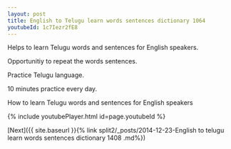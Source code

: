 ```yaml
---
layout: post
title: English to Telugu learn words sentences dictionary 1064 
youtubeId: 1c7Iezr2fE8
---
```

 
 
Helps to learn Telugu words and sentences for English speakers.

Opportunitiy to repeat the words sentences. 

Practice Telugu language. 
 
10 minutes practice every day. 
 
How to learn Telugu words and sentences for English speakers 
 
{% include youtubePlayer.html id=page.youtubeId %}
 
 
[Next]({{ site.baseurl }}{% link  split2/_posts/2014-12-23-English to telugu learn words sentences dictionary 1408 .md%})
 
